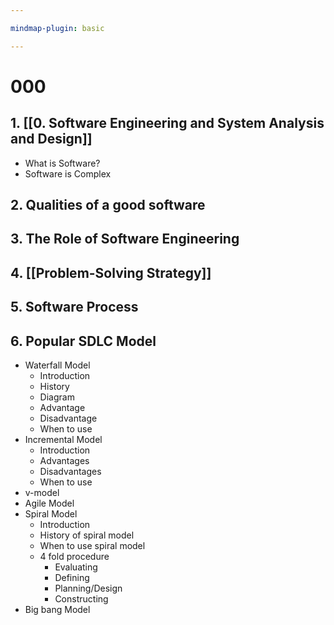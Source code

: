 ```yaml
---

mindmap-plugin: basic

---
```


# 000
## 1. [[0. Software Engineering and System Analysis and Design]]
- What is Software?
- Software is Complex
## 2. Qualities of a good software
## 3. The Role of Software Engineering
## 4. [[Problem-Solving Strategy]]
## 5. Software Process
## 6. Popular SDLC Model
- Waterfall Model
   - Introduction
   - History
   - Diagram
   - Advantage
   - Disadvantage
   - When to use
- Incremental Model
   - Introduction
   - Advantages
   - Disadvantages
   - When to use
- v-model
- Agile Model
- Spiral Model
   - Introduction
   - History of spiral model
   - When to use spiral model
   - 4 fold procedure
      - Evaluating
      - Defining
      - Planning/Design
      - Constructing
- Big bang Model
